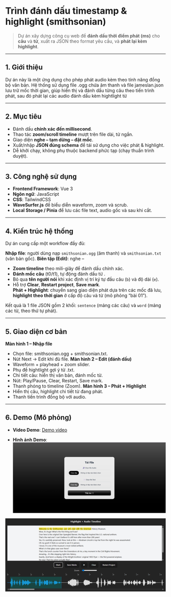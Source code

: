 # Trình đánh dấu timestamp & highlight (smithsonian)

> Dự án xây dựng công cụ web để **đánh dấu thời điểm phát (ms)** cho **câu** và **từ**, xuất ra JSON theo format yêu cầu, và **phát lại kèm highlight**.

---

## 1. Giới thiệu
Dự án này là một ứng dụng cho phép phát audio kèm theo tính năng đồng bộ văn bản. Hệ thống sử dụng file .ogg chứa âm thanh và file jameslan.json lưu trữ mốc thời gian, giúp hiển thị và đánh dấu từng câu theo tiến trình phát, sau đó phát lại các audio đánh dấu kèm hightlight từ

---

## 2. Mục tiêu
- Đánh dấu **chính xác đến millisecond**.  
- Thao tác **zoom/scroll timeline** mượt trên file dài, từ ngắn.  
- Giao diện **nghe – tạm dừng – đặt mốc**.  
- Xuất/nhập **JSON đúng schema** để tái sử dụng cho việc phát & highlight.  
- Dễ khởi chạy, không phụ thuộc backend phức tạp (chạy thuần trình duyệt). 

---

## 3. Công nghệ sử dụng
- **Frontend Framework**: Vue 3
- **Ngôn ngữ**: JavaScript
- **CSS**: TailwindCSS
- **WaveSurfer.js** để biểu diễn waveform, zoom và scrub.
- **Local Storage / Pinia** để lưu các file text, audio gốc và sau khi cắt.  

---

## 4. Kiến trúc hệ thống
Dự án cung cấp một workflow đầy đủ:

  **Nhập file**: người dùng nạp `smithsonian.ogg` (âm thanh) và `smithsonian.txt` (văn bản gốc).
  **Biên tập (Edit)**: nghe –  
   - **Zoom timeline** theo mili-giây để đánh dấu chính xác.  
   - **Đánh mốc câu** (t0/t1), tự động đánh dấu từ .  
   - Bỏ qua **tên người nói** khi xác định vị trí ký tự đầu câu (`b`) và độ dài (`e`).  
   - Hỗ trợ **Clear**, **Restart project**, **Save mark**.  
  **Phát + Highlight**: chuyển sang giao diện phát dựa trên các mốc đã lưu, **highlight theo thời gian** ở cấp độ câu và từ (mô phỏng “bài 01”).

Kết quả là 1 file JSON gồm 2 khối: `sentence` (mảng các câu) và `word` (mảng các từ, theo thứ tự phát).

---

## 5. Giao diện cơ bản
  **Màn hình 1 – Nhập file**
  - Chọn file: smithsonian.ogg + smithsonian.txt.
  - Nút Next → Edit khi đủ file.
  **Màn hình 2 – Edit (đánh dấu)**
  - Waveform + playhead + zoom slider.
  - Phụ đề hightlight gợi ý từ .txt.
  - Chi tiết câu: hiển thị văn bản, đánh mốc từ.
  - Nút: Play/Pause, Clear, Restart, Save mark.
  - Thanh phóng to timeline (Zoom).
  **Màn hình 3 – Phát + Highlight**
  - Hiển thị câu, highlight chi tiết từ đang phát.
  - Thanh tiến trình đồng bộ với audio.

---

## 6. Demo (Mô phỏng)
- **Video Demo**:
[Demo video](./Demo-bai4.mp4)

- **Hình ảnh Demo**:
![Hình ảnh video](./demo1.png)

![Hình ảnh video](./demo2.png)
